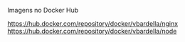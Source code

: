 Imagens no Docker Hub

https://hub.docker.com/repository/docker/vbardella/nginx
https://hub.docker.com/repository/docker/vbardella/node
